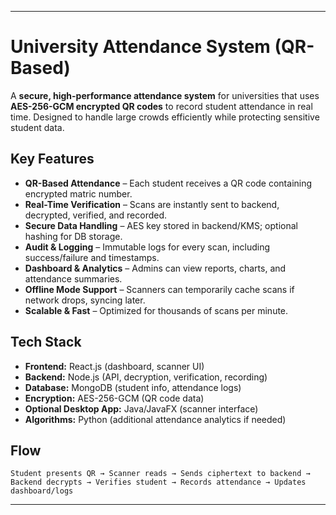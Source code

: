 
---

# University Attendance System (QR-Based)

A **secure, high-performance attendance system** for universities that uses **AES-256-GCM encrypted QR codes** to record student attendance in real time. Designed to handle large crowds efficiently while protecting sensitive student data.

## Key Features

* **QR-Based Attendance** – Each student receives a QR code containing encrypted matric number.
* **Real-Time Verification** – Scans are instantly sent to backend, decrypted, verified, and recorded.
* **Secure Data Handling** – AES key stored in backend/KMS; optional hashing for DB storage.
* **Audit & Logging** – Immutable logs for every scan, including success/failure and timestamps.
* **Dashboard & Analytics** – Admins can view reports, charts, and attendance summaries.
* **Offline Mode Support** – Scanners can temporarily cache scans if network drops, syncing later.
* **Scalable & Fast** – Optimized for thousands of scans per minute.

## Tech Stack

* **Frontend:** React.js (dashboard, scanner UI)
* **Backend:** Node.js (API, decryption, verification, recording)
* **Database:** MongoDB (student info, attendance logs)
* **Encryption:** AES-256-GCM (QR code data)
* **Optional Desktop App:** Java/JavaFX (scanner interface)
* **Algorithms:** Python (additional attendance analytics if needed)

## Flow

```
Student presents QR → Scanner reads → Sends ciphertext to backend → Backend decrypts → Verifies student → Records attendance → Updates dashboard/logs
```

---


